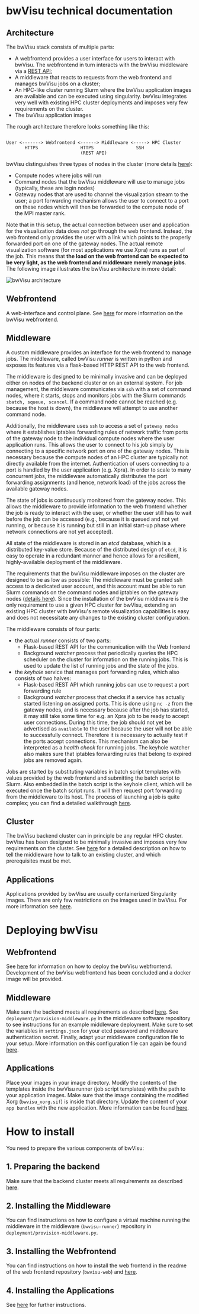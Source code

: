# bwVisu technical documentation

## Architecture

The bwVisu stack consists of multiple parts:
* A webfrontend provides a user interface for users to interact with bwVisu. The webfrontend in turn interacts with the bwVisu middleware via a [REST API](middleware-api.md);
* A middleware that reacts to requests from the web frontend and manages bwVisu jobs on a cluster;
* An HPC-like cluster running Slurm where the bwVisu application images are available and can be executed using singularity. bwVisu integrates very well with existing HPC cluster deployments and imposes very few requirements on the cluster.
* The bwVisu application images

The rough architecture therefore looks something like this:
```

User <-------> Webfrontend <------> Middleware <-----> HPC Cluster
       HTTPS                HTTPS                SSH
                            (REST API)
```


bwVisu distinguishes three types of nodes in the cluster (more details [here](backend.md)):
* Compute nodes where jobs will run
* Command nodes that the bwVisu middleware will use to manage jobs (typically, these are login nodes)
* Gateway nodes that are used to channel the visualization stream to the user; a port forwarding mechanism allows the user to connect to a port on these nodes which will then be forwarded to the compute node of the MPI master rank.

Note that in this setup, the actual connection between user and application for the visualization data does *not* go through the web frontend. Instead, the web frontend only provides the user with a link which points to the properly forwarded port on one of the gateway nodes. The actual remote visualization software (for most applications we use Xpra) runs as part of the job.
This means that **the load on the web frontend can be expected to be very light, as the web frontend and middleware merely manage jobs**.
The following image illustrates the bwVisu architecture in more detail:

![bwVisu architecture](../img/architecture.png)


## Webfrontend
A web-interface and control plane. See [here](webfrontend.md) for more information on the bwVisu webfrontend.

## Middleware
A custom middleware provides an interface for the web frontend to manage jobs. The middleware, called bwVisu *runner* is written in python and exposes its features via a flask-based HTTP REST API to the web frontend. 

The middleware is designed to be minimally invasive and can be deployed either on nodes of the backend cluster or on an external system. For job management, the middleware communicates via `ssh` with a set of command nodes, where it starts, stops and monitors jobs with the Slurm commands `sbatch, squeue, scancel`. If a command node cannot be reached (e.g. because the host is down), the middleware will attempt to use another command node.

Additionally, the middleware uses `ssh` to access a set of `gateway nodes` where it establishes iptables forwarding rules of network traffic from ports of the gateway node to the individual compute nodes where the user application runs. This allows the user to connect to his job simply by connecting to a specific network port on one of the gateway nodes. This is necessary because the compute nodes of an HPC cluster are typically not directly available from the internet.
Authentication of users connecting to a port is handled by the user application (e.g. Xpra). 
In order to scale to many concurrent jobs, the middleware automatically distributes the port forwarding assignments (and hence, network load) of the jobs across the available gateway nodes.

The state of jobs is continuously monitored from the gateway nodes. This allows the middleware to provide information to the web frontend whether the job is ready to interact with the user, or whether the user still has to wait before the job can be accessed (e.g., because it is queued and not yet running, or because it is running but still in an initial start-up phase where network connections are not yet accepted).

All state of the middleware is stored in an *etcd* database, which is a distributed key-value store. Because of the distributed design of `etcd`, it is easy to operate in a redundant manner and hence allows for a resilient, highly-available deployment of the middleware.

The requirements that the bwVisu middleware imposes on the cluster are designed to be as low as possible: The middleware must be granted ssh access to a dedicated user account, and this account must be able to run Slurm commands on the command nodes and iptables on the gateway nodes ([details here](backend.md)).
Since the installation of the bwVisu middleware is the only requirement to use a given HPC cluster for bwVisu, extending an existing HPC cluster with bwVisu's remote visualization capabilities is easy and does not necessitate any changes to the existing cluster configuration.

The middleware consists of four parts:
* the actual *runner* consists of two parts:
   * Flask-based REST API for the communication with the Web frontend
   * Background *watcher* process that periodically queries the HPC scheduler on the cluster for information on the running jobs. This is used to update the list of running jobs and the state of the jobs.
* the *keyhole* service that manages port forwarding rules, which also consists of two halves:
   * Flask-based REST API which running jobs can use to request a port forwarding rule
   * Background *watcher* process that checks if a service has actually started listening on assigned ports. This is done using `nc -z` from the gateway nodes, and is necessary because after the job has started, it may still take some time for e.g. an Xpra job to be ready to accept user connections. During this time, the job should not yet be advertised as `available` to the user because the user will not be able to successfully connect. Therefore it is necessary to actually test if the ports accept connections. This mechanism can also be interpreted as a *health check* for running jobs. The keyhole watcher also makes sure that iptables forwarding rules that belong to expired jobs are removed again.
   
Jobs are started by substituting variables in batch script templates with values provided by the web frontend and submitting the batch script to Slurm. Also embedded in the batch script is the keyhole client, which will be executed once the batch script runs. It will then request port forwarding from the middleware to its host. The process of launching a job is quite complex; you can find a detailed walkthrough [here](starting-job.md).



## Cluster
The bwVisu backend cluster can in principle be any regular HPC cluster. bwVisu has been designed to be minimally invasive and imposes very few requirements on the cluster. See [here](backend.md) for a detailed description on how to tell the middleware how to talk to an existing cluster, and which prerequisites must be met.

## Applications
Applications provided by bwVisu are usually containerized Singularity images. There are only few restrictions on the images used in bwVisu. For more information see [here](applications.md).

# Deploying bwVisu

## Webfrontend

See [here](webfrontend.md) for information on how to deploy the bwVisu webfrontend. Development of the bwVisu webfrontend has been concluded and a docker image will be provided.

## Middleware

Make sure the backend meets all requirements as described [here](backend.md).
See `deployment/provision-middleware.py` in the middleware software repository to see instructions for an example middleware deployment. Make sure to set the variables in `settings.json` for your etcd password and middleware authentication secret.
Finally, adapt your middleware configuration file to your setup. More information on this configuration file can again be found [here](backend.md).

## Applications
Place your images in your image directory. Modify the contents of the templates inside the bwVisu runner (job script templates) with the path to your application images. Make sure that the image containing the modified Xorg (`bwvisu_xorg.sif`) is inside that directory. Update the content of your `app bundles` with the new application. More information can be found [here](applications.md).

# How to install

You need to prepare the various components of bwVisu:
## 1. Preparing the backend
Make sure that the backend cluster meets all requirements as described [here](backend.md).

## 2. Installing the Middleware
You can find instructions on how to configure a virtual machine running the middleware in the middleware (`bwvisu-runner`) repository in `deployment/provision-middleware.py`.

## 3. Installing the Webfrontend
You can find instructions on how to install the web frontend in the readme of the web frontend repository (`bwvisu-web`) and [here](webfrontend.md).

## 4. Installing the Applications
See [here](applications.md) for further instructions.
